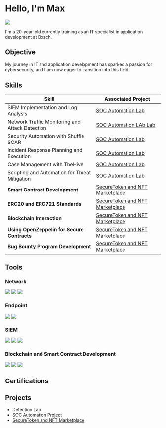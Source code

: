 # Hello, I'm Max
<a href="https://www.linkedin.com/in/maximilian-richter-40697a298/"><img src="https://img.shields.io/badge/-LinkedIn-0072b1?&style=for-the-badge&logo=linkedin&logoColor=white" /></a>

I'm a 20-year-old currently training as an IT specialist in application development at Bosch.

## Objective

My journey in IT and application development has sparked a passion for cybersecurity, and I am now eager to transition into this field.

## Skills

| Skill                                         | Associated Project         |
|-----------------------------------------------|----------------------------|
| SIEM Implementation and Log Analysis          | <a href="https://github.com/cleamax/SOC-Automation">SOC Automation Lab</a> |
| Network Traffic Monitoring and Attack Detection | <a href="https://github.com/cleamax/SOC-Automation">SOC Automation LAb Lab</a> |
| Security Automation with Shuffle SOAR         | <a href="https://github.com/cleamax/SOC-Automation">SOC Automation Lab</a> |
| Incident Response Planning and Execution      | <a href="https://github.com/cleamax/SOC-Automation">SOC Automation Lab</a> |
| Case Management with TheHive                  | <a href="https://github.com/cleamax/SOC-Automation">SOC Automation Lab</a> |
| Scripting and Automation for Threat Mitigation | <a href="https://github.com/cleamax/SOC-Automation">SOC Automation Lab</a> |
| **Smart Contract Development**                | <a href="https://github.com/cleamax/FirstKryptoProject">SecureToken and NFT Marketplace</a> |
| **ERC20 and ERC721 Standards**                | <a href="https://github.com/cleamax/FirstKryptoProject">SecureToken and NFT Marketplace</a> |
| **Blockchain Interaction**                    | <a href="https://github.com/cleamax/FirstKryptoProject">SecureToken and NFT Marketplace</a> |
| **Using OpenZeppelin for Secure Contracts**   | <a href="https://github.com/cleamax/FirstKryptoProject">SecureToken and NFT Marketplace</a> |
| **Bug Bounty Program Development**            | <a href="https://github.com/cleamax/FirstKryptoProject">SecureToken and NFT Marketplace</a> |

## Tools

### Network
<div>
    <img src="https://img.shields.io/badge/-Wireshark-1679A7?&style=for-the-badge&logo=Wireshark&logoColor=white" />
    <img src="https://img.shields.io/badge/-Suricata-EF3B2D?&style=for-the-badge&logo=Suricata&logoColor=white" />
    <img src="https://img.shields.io/badge/-Zeek-777BB4?&style=for-the-badge&logo=Zeek&logoColor=white" />
</div>

### Endpoint
<div>
    <img src="https://img.shields.io/badge/-Microsoft_Defender_for_Endpoint-00A4EF?&style=for-the-badge&logo=Microsoft&logoColor=white" />
    <img src="https://img.shields.io/badge/-Velociraptor-4B275F?&style=for-the-badge&logo=Velociraptor&logoColor=white" />
</div>

### SIEM
<div>
    <img src="https://img.shields.io/badge/-Microsoft_Sentinel-0078D4?&style=for-the-badge&logo=Microsoft&logoColor=white" />
    <img src="https://img.shields.io/badge/-Splunk-000000?&style=for-the-badge&logo=Splunk&logoColor=white" />
    <img src="https://img.shields.io/badge/-Elastic-005571?&style=for-the-badge&logo=Elastic&logoColor=white" />
</div>

### Blockchain and Smart Contract Development
<div>
    <img src="https://img.shields.io/badge/-Solidity-363636?&style=for-the-badge&logo=solidity&logoColor=white" />
    <img src="https://img.shields.io/badge/-OpenZeppelin-4C8BF5?&style=for-the-badge&logo=openzeppelin&logoColor=white" />
    <img src="https://img.shields.io/badge/-Remix-1A8C63?&style=for-the-badge&logo=remix&logoColor=white" />
</div>

## Certifications

<div>

</div>

## Projects
- Detection Lab
- SOC Automation Project
- <a href="https://github.com/your-repo-link">SecureToken and NFT Marketplace</a>

